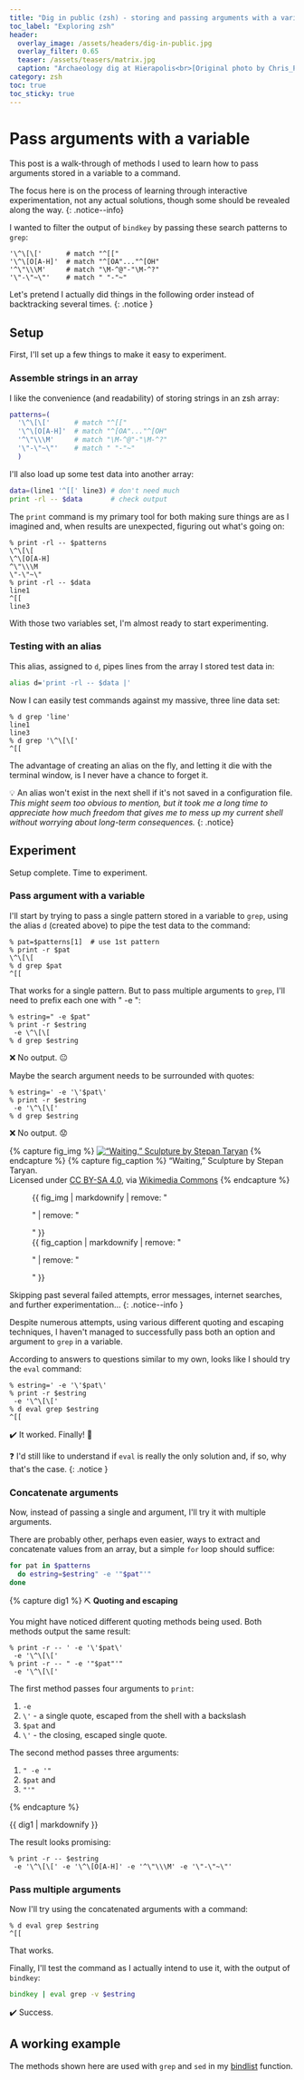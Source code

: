 ```yaml
---
title: "Dig in public (zsh) - storing and passing arguments with a variable"
toc_label: "Exploring zsh"
header:
  overlay_image: /assets/headers/dig-in-public.jpg
  overlay_filter: 0.65
  teaser: /assets/teasers/matrix.jpg
  caption: "Archaeology dig at Hierapolis<br>[Original photo by Chris_Parfitt from Morden, Surrey, England](https://commons.wikimedia.org/wiki/File:Archaeology_dig_at_Hierapolis_03.jpg). Licensed under CC BY 2.0, via Wikimedia Commons"
category: zsh
toc: true
toc_sticky: true
---
```


# Pass arguments with a variable

This post is a walk-through of methods I used to learn how to pass arguments stored in a variable to a command.

The focus here is on the process of learning through interactive experimentation, not any actual solutions, though some should be revealed along the way.
{: .notice--info}


I wanted to filter the output of `bindkey` by passing these search patterns to `grep`:

```
'\^\[\['      # match "^[["
'\^\[O[A-H]'  # match "^[OA"..."^[OH"
'^\"\\\M'     # match "\M-^@"-"\M-^?"
'\"-\"~\"'    # match " "-"~"
```

Let's pretend I actually did things in the following order instead of backtracking several times.
{: .notice }

## Setup

First, I'll set up a few things to make it easy to experiment.

### Assemble strings in an array

I like the convenience (and readability) of storing strings in an zsh array:
```zsh
patterns=(
  '\^\[\['      # match "^[["
  '\^\[O[A-H]'  # match "^[OA"..."^[OH"
  '^\"\\\M'     # match "\M-^@"-"\M-^?"
  '\"-\"~\"'    # match " "-"~"
  )
```

I'll also load up some test data into another array:

```zsh
data=(line1 '^[[' line3) # don't need much
print -rl -- $data       # check output
```

The `print` command is my primary tool for both making sure things are as I imagined and, when results are unexpected, figuring out what's going on:

```
% print -rl -- $patterns
\^\[\[
\^\[O[A-H]
^\"\\\M
\"-\"~\"
% print -rl -- $data
line1
^[[
line3
```

With those two variables set, I'm almost ready to start experimenting.

### Testing with an alias

This alias, assigned to `d`, pipes lines from the array I stored test data in:

```zsh
alias d='print -rl -- $data |'
```

Now I can easily test commands against my massive, three line data set:

```
% d grep 'line'
line1
line3
% d grep '\^\[\['
^[[
```

The advantage of creating an alias on the fly, and letting it die with the terminal window, is I never have a chance to forget it.

:bulb: An alias won't exist in the next shell if it's not saved in a configuration file.<br>*This might seem too obvious to mention, but it took me a long time to appreciate how much freedom that gives me to mess up my current shell without worrying about long-term consequences.*
{: .notice}


## Experiment

Setup complete. Time to experiment.

### Pass argument with a variable

I'll start by trying to pass a single pattern stored in a variable to `grep`, using the alias `d` (created above) to pipe the test data to the command:

```
% pat=$patterns[1]  # use 1st pattern
% print -r $pat
\^\[\[
% d grep $pat
^[[
```

That works for a single pattern. But to pass multiple arguments to `grep`, I'll need to prefix each one with " -e ":

```
% estring=" -e $pat"
% print -r $estring
 -e \^\[\[
% d grep $estring
```

:x: No output. :neutral_face:

Maybe the search argument needs to be surrounded with quotes:

```
% estring=' -e '\'$pat\'
% print -r $estring
 -e '\^\[\['
% d grep $estring
```

:x: No output. :worried:

{% capture fig_img %}
[![“Waiting,” Sculpture by Stepan Taryan](/assets/images/woman-waiting.jpg)](/assets/images/woman-waiting.jpg)
{% endcapture %}
{% capture fig_caption %}
“Waiting,” Sculpture by Stepan Taryan.<br>Licensed under [CC BY-SA 4.0](https://creativecommons.org/licenses/by-sa/4.0), via [Wikimedia Commons](https://commons.wikimedia.org/wiki/File:Waiting_Sculpture_15.jpg)
{% endcapture %}
<figure>
  {{ fig_img | markdownify | remove: "<p>" | remove: "</p>" }}
  <figcaption>{{ fig_caption | markdownify | remove: "<p>" | remove: "</p>" }}</figcaption>
</figure>

Skipping past several failed attempts, error messages, internet searches, and further experimentation…
{: .notice--info }

Despite numerous attempts, using various different quoting and escaping techniques, I haven't managed to successfully pass both an option and argument to `grep` in a variable.

According to answers to questions similar to my own, looks like I should try the `eval`  command:


```
% estring=' -e '\'$pat\'
% print -r $estring
 -e '\^\[\['
% d eval grep $estring
^[[
```

:heavy_check_mark: It worked. Finally! :tada:

:question: I'd still like to understand if `eval` is really the only solution and, if so, why that's the case.
{: .notice }

### Concatenate arguments

Now, instead of passing a single and argument, I'll try it with multiple arguments.

There are probably other, perhaps even easier, ways to extract and concatenate values from an array, but a simple `for` loop should suffice:

```zsh
for pat in $patterns
  do estring=$estring" -e '"$pat"'"
done
```

{% capture dig1 %}
:pick: **Quoting and  escaping**

You might have noticed different quoting methods being used. Both methods output the same result:

```
% print -r -- ' -e '\'$pat\'
 -e '\^\[\['
% print -r -- " -e '"$pat"'"
 -e '\^\[\['
 ```

The first method passes four arguments to `print`:
1) ` -e `
2) `\'` -  a single quote, escaped from the shell with a backslash
3)  `$pat` and
4) `\'` - the closing, escaped single quote.

The second method passes three arguments:
1) `" -e '"`
2) `$pat` and
3) `"'"`

{% endcapture %}<div class="notice">{{ dig1 | markdownify }}</div>

The result looks promising:

```
% print -r -- $estring
 -e '\^\[\[' -e '\^\[O[A-H]' -e '^\"\\\M' -e '\"-\"~\"'
```

### Pass multiple arguments

Now I'll try using the concatenated arguments with a command:

```
% d eval grep $estring
^[[
```

That works.

Finally, I'll test the command as I actually intend to use it, with the output of `bindkey`:

```zsh
bindkey | eval grep -v $estring
```

:heavy_check_mark: Success.

## A working example

The methods shown here are used with `grep` and `sed` in my [bindlist](/zsh/bindlist2) function.

